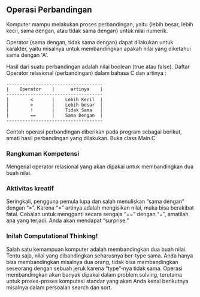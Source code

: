## Operasi Perbandingan
Komputer mampu melakukan proses perbandingan, yaitu {lebih besar, lebih kecil, sama dengan, atau tidak sama dengan} untuk nilai numerik.

Operator {sama dengan, tidak sama dengan} dapat dilakukan untuk karakter, yaitu misalnya untuk membandingkan apakah nilai yang diketahui sama dengan 'A'.

Hasil dari suatu perbandingan adalah nilai boolean (true atau false).
Daftar Operator relasional (perbandingan) dalam bahasa C dan artinya :
```
------------------------------------
|    Operator    |      artinya    |   
------------------------------------
|        <       |    Lebih Kecil  |        
|        >       |    Lebih besar  |
|        !       |    Tidak Sama   |
|        ==      |    Sama Dengan  |
------------------------------------
```
Contoh operasi perbandingan diberikan pada program sebagai berikut, amati hasil perbandingan yang dilakukan.
Buka class Main.C

### Rangkuman Kompetensi
Mengenal operator relasional yang akan dipakai untuk membandingkan dua buah nilai.

### Aktivitas kreatif 
Seringkali, pengguna pemula lupa dan salah menuliskan “sama dengan” dengan “=”.  Karena “=” artinya adalah mengisikan nilai, maka bisa berakibat fatal. Cobalah untuk mengganti secara sengaja “==” dengan “=”, amatilah apa yang terjadi. Anda akan mendapat “surprise.”

### Inilah Computational Thinking!
Salah satu kemampuan komputer adalah membandingkan dua buah nilai. Tentu saja, nilai yang dibandingkan seharusnya ber-type sama. Anda hanya bisa membandingkan misalnya dua orang, tidak bisa membandingkan seseorang dengan sebuah jeruk karena “type”-nya tidak sama. Operasi membandingkan akan banyak dipakai dalam problem solving, terutama untuk proses-proses komputasi standar yang akan Anda kenal berikutnya misalnya dalam persoalan search dan sort.
